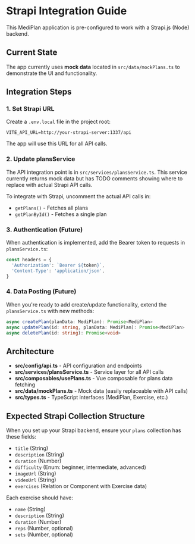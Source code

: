 # Strapi Integration Guide

This MediPlan application is pre-configured to work with a Strapi.js (Node) backend.

## Current State
The app currently uses **mock data** located in `src/data/mockPlans.ts` to demonstrate the UI and functionality.

## Integration Steps

### 1. Set Strapi URL
Create a `.env.local` file in the project root:
```env
VITE_API_URL=http://your-strapi-server:1337/api
```

The app will use this URL for all API calls.

### 2. Update plansService
The API integration point is in `src/services/plansService.ts`. This service currently returns mock data but has TODO comments showing where to replace with actual Strapi API calls.

To integrate with Strapi, uncomment the actual API calls in:
- `getPlans()` - Fetches all plans
- `getPlanById()` - Fetches a single plan

### 3. Authentication (Future)
When authentication is implemented, add the Bearer token to requests in `plansService.ts`:
```typescript
const headers = {
  'Authorization': `Bearer ${token}`,
  'Content-Type': 'application/json',
}
```

### 4. Data Posting (Future)
When you're ready to add create/update functionality, extend the `plansService.ts` with new methods:
```typescript
async createPlan(planData: MediPlan): Promise<MediPlan>
async updatePlan(id: string, planData: MediPlan): Promise<MediPlan>
async deletePlan(id: string): Promise<void>
```

## Architecture

- **src/config/api.ts** - API configuration and endpoints
- **src/services/plansService.ts** - Service layer for all API calls
- **src/composables/usePlans.ts** - Vue composable for plans data fetching
- **src/data/mockPlans.ts** - Mock data (easily replaceable with API calls)
- **src/types.ts** - TypeScript interfaces (MediPlan, Exercise, etc.)

## Expected Strapi Collection Structure

When you set up your Strapi backend, ensure your `plans` collection has these fields:
- `title` (String)
- `description` (String)
- `duration` (Number)
- `difficulty` (Enum: beginner, intermediate, advanced)
- `imageUrl` (String)
- `videoUrl` (String)
- `exercises` (Relation or Component with Exercise data)

Each exercise should have:
- `name` (String)
- `description` (String)
- `duration` (Number)
- `reps` (Number, optional)
- `sets` (Number, optional)
